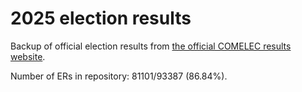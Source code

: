 # 2025 election results

Backup of official election results from [the official COMELEC results website](https://2025electionresults.comelec.gov.ph).
















































Number of ERs in repository: 81101/93387 (86.84%).
